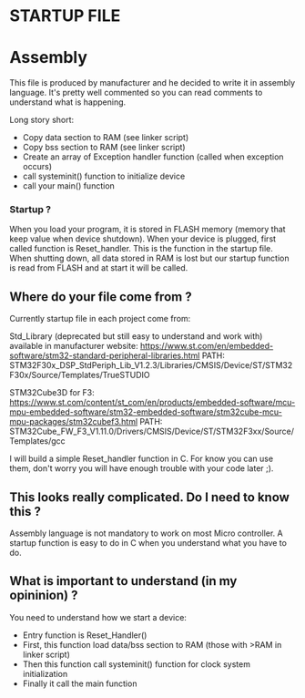 # STARTUP FILE

# Assembly
This file is produced by manufacturer and he decided to write it in assembly
language. It's pretty well commented so you can read comments to understand
what is happening.

Long story short:
- Copy data section to RAM (see linker script)
- Copy bss section to RAM (see linker script)
- Create an array of Exception handler function (called when exception occurs)
- call systeminit() function to initialize device
- call your main() function

### Startup ?
When you load your program, it is stored in FLASH memory (memory that keep value
when device shutdown).
When your device is plugged, first called function is Reset_handler.
This is the function in the startup file.
When shutting down, all data stored in RAM is lost but our startup function is read from FLASH and at start it will be called.

## Where do your file come from ?
Currently startup file in each project come from:

Std_Library (deprecated but still easy to understand and
work with) available in manufacturer website:
https://www.st.com/en/embedded-software/stm32-standard-peripheral-libraries.html
PATH: STM32F30x_DSP_StdPeriph_Lib_V1.2.3/Libraries/CMSIS/Device/ST/STM32F30x/Source/Templates/TrueSTUDIO

STM32Cube3D for F3:
https://www.st.com/content/st_com/en/products/embedded-software/mcu-mpu-embedded-software/stm32-embedded-software/stm32cube-mcu-mpu-packages/stm32cubef3.html
PATH: STM32Cube_FW_F3_V1.11.0/Drivers/CMSIS/Device/ST/STM32F3xx/Source/Templates/gcc

I will build a simple Reset_handler function in C. For know you can use them, don't worry you
will have enough trouble with your code later ;).

## This looks really complicated. Do I need to know this ?
Assembly language is not mandatory to work on most Micro controller.
A startup function is easy to do in C when you understand what you have to do.

## What is important to understand (in my opininion) ?
You need to understand how we start a device:
- Entry function is Reset_Handler()
- First, this function load data/bss section to RAM (those with >RAM in linker script)
- Then this function call systeminit() function for clock system initialization
- Finally it call the main function

